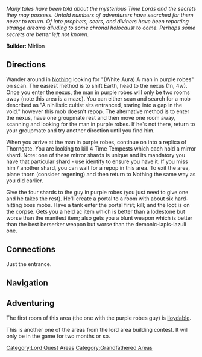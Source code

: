*Many tales have been told about the mysterious Time Lords and the
secrets they may possess. Untold numbers of adventurers have searched
for them never to return. Of late prophets, seers, and diviners have
been reporting strange dreams alluding to some chronal holocaust to
come. Perhaps some secrets are better left not known.*

**Builder:** Mirlion

## Directions

Wander around in [Nothing](:Category:Nothing "wikilink") looking for
"(White Aura) A man in purple robes" on scan. The easiest method is to
shift Earth, head to the nexus (1n, 4w). Once you enter the nexus, the
man in purple robes will only be two rooms away (note this area is a
maze). You can either scan and search for a mob described as "A
nihilistic cultist sits entranced, staring into a gap in the void."
however this mob doesn't repop. The alternative method is to enter the
nexus, have one groupmate rest and then move one room away, scanning and
looking for the man in purple robes. If he's not there, return to your
groupmate and try another direction until you find him.

When you arrive at the man in purple robes, continue on into a replica
of Thorngate. You are looking to kill 4 Time Tempests which each hold a
mirror shard. Note: one of these mirror shards is unique and its
mandatory you have that particular shard - use identify to ensure you
have it. If you miss him / another shard, you can wait for a repop in
this area. To exit the area, plane thorn (consider regening) and then
return to Nothing the same way as you did earlier.

Give the four shards to the guy in purple robes (you just need to give
one and he takes the rest). He'll create a portal to a room with about
six hard-hitting boss mobs. Have a tank enter the portal first; kill;
and the loot is on the corpse. Gets you a held ac item which is better
than a lodestone but worse than the manifest item; also gets you a blunt
weapon which is better than the best berserker weapon but worse than the
demonic-lapis-lazuli one.

## Connections

Just the entrance.

## Navigation

## Adventuring

The first room of this area (the one with the purple robes guy) is
[lloydable](lloydable "wikilink").

This is another one of the areas from the lord area building contest. It
will only be in the game for two months or so.

[Category:Lord Quest Areas](Category:Lord_Quest_Areas "wikilink")
[Category:Grandfathered Areas](Category:Grandfathered_Areas "wikilink")

